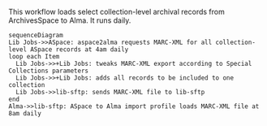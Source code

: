 This workflow loads select collection-level archival records from ArchivesSpace to Alma. It runs daily.

```mermaid
sequenceDiagram
Lib Jobs->>ASpace: aspace2alma requests MARC-XML for all collection-level ASpace records at 4am daily
loop each Item
  Lib Jobs->>+Lib Jobs: tweaks MARC-XML export according to Special Collections parameters
  Lib Jobs->>+Lib Jobs: adds all records to be included to one collection
  Lib Jobs->>lib-sftp: sends MARC-XML file to lib-sftp
end
Alma->>lib-sftp: ASpace to Alma import profile loads MARC-XML file at 8am daily
```